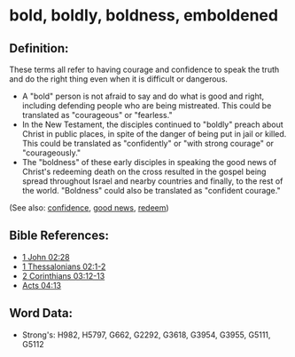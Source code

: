 # bold, boldly, boldness, emboldened #

## Definition: ##

These terms all refer to having courage and confidence to speak the truth and do the right thing even when it is difficult or dangerous. 

* A "bold" person is not afraid to say and do what is good and right, including defending people who are being mistreated. This could be translated as "courageous" or "fearless."
* In the New Testament, the disciples continued to "boldly" preach about Christ in public places, in spite of the danger of being put in jail or killed. This could be translated as "confidently" or "with strong courage" or "courageously."
* The "boldness" of these early disciples in speaking the good news of Christ's redeeming death on the cross resulted in the gospel being spread throughout Israel and nearby countries and finally, to the rest of the world. "Boldness" could also be translated as "confident courage."

(See also: [confidence](../other/confidence.md), [good news](../kt/goodnews.md), [redeem](../kt/redeem.md))

## Bible References: ##

* [1 John 02:28](rc://en/tn/help/1jn/02/28)
* [1 Thessalonians 02:1-2](rc://en/tn/help/1th/02/01)
* [2 Corinthians 03:12-13](rc://en/tn/help/2co/03/12)
* [Acts 04:13](rc://en/tn/help/act/04/13)

## Word Data: ##

* Strong's: H982, H5797, G662, G2292, G3618, G3954, G3955, G5111, G5112
